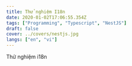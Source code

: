 ```yaml
---
title: Thử nghiệm I18n
date: 2020-01-02T17:06:55.354Z
tags: ["Programming", "Typescript", "NestJS"]
draft: false
cover: ../covers/nestjs.jpg
langs: ["en", "vi"]
---
```


Thử nghiệm i18n 
